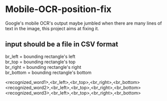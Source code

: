 # Mobile-OCR-position-fix
Google's mobile OCR's output maybe jumbled when there are many lines of text in the image, this project aims at fixing it.

## input should be a file in CSV format

br_left = bounding rectangle's left  
br_top = bounding rectangle's top  
br_right = bounding rectangle's right  
br_bottom = bounding rectangle's bottom  


<recognized_word1>,<br_left>,<br_top>,<br_right>,<br_bottom>  
<recognized_word2>,<br_left>,<br_top>,<br_right>,<br_bottom>  
<recognized_word3>,<br_left>,<br_top>,<br_right>,<br_bottom>
